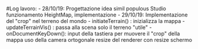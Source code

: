 #Log lavoro:
	- 28/10/19:
		Progettazione idea simil populous
		Studio funzionamento HeightMap, implementazione
	- 29/10/19:
		Implementazione del "crop" nel terreno del mondo
			- initiateTerrain()  :  inizializza la mappa
			- updateTerrainVis() :  passa alla scena solo il terreno "utile"
			- onDocumentKeyDown():  input della tastiera per muovere il "crop" della mappa
		uso della camera ortogonale 
		resize del renderer con resize schermo
		